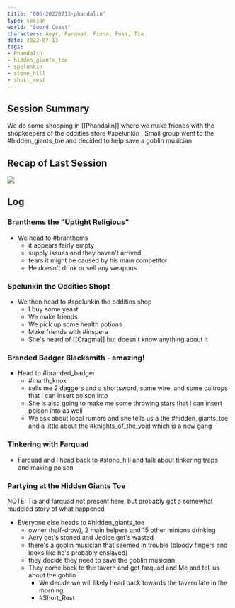 ```yaml
---
title: "006-20220713-phandalin"
type: sesion
world: "Sword Coast"
characters: Aeyr, Farquad, Fiona, Puss, Tia
date: 2022-07-13
tags: 
- Phandalin
- hidden_giants_toe
- spelunkin
- stone_hill
- short_rest
---
```


## Session Summary
We do some shopping in [[Phandalin]] where we make friends with the shopkeepers of the oddities store #spelunkin .  Small group went to the #hidden_giants_toe  and decided to help save a goblin musician

## Recap of Last Session

![](DnD/Sessions_Ep01/005-20220706-Goblin_Cave_Fight.md##^summary)

## Log

### Branthems the "Uptight Religious"
* We head to #branthems
	* it appears fairly empty
	* supply issues and they haven't arrived
	* fears it might be caused by his main competitor
	* He doesn't drink or sell any weapons

### Spelunkin the Oddities Shopt
* We then head to #spelunkin the oddities shop
	* I buy some yeast
	* We make friends 
	* We pick up some health potions
	* Make friends with #inspera 
	* She's heard of [[Cragma]] but doesn't know anything about it

### Branded Badger Blacksmith - amazing!
* Head to #branded_badger 
	* #marth_knox
	* sells me 2 daggers and a shortsword, some wire, and some caltrops that I can insert poison into
	* She is also going to make me some throwing stars that I can insert poison into as well
	* We ask about local rumors and she tells us a the #hidden_giants_toe and a little about the #knights_of_the_void which is a new gang

### Tinkering with Farquad
* Farquad and I head back to #stone_hill  and talk about tinkering traps and making poison

### Partying at the Hidden Giants Toe
NOTE: Tia and farquad not present here. but probably got a somewhat muddled story of what happened
* Everyone else heads to #hidden_giants_toe 
	* owner (half-drow), 2 main helpers and 15 other minions drinking
	* Aery get's stoned and Jedice get's wasted
	* there's a goblin musician that seemed in trouble (bloody fingers and looks like he's probably enslaved)
	* they decide they need to save the goblin musician
	* They come back to the tavern and get farquad and Me and tell us about the goblin
		* We decide we will likely head back towards the tavern late in the morning. 
		* #Short_Rest